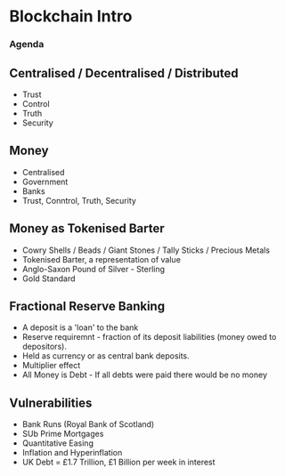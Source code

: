 # Blockchain Intro


### Agenda



## Centralised / Decentralised / Distributed

* Trust
* Control
* Truth
* Security

## Money

* Centralised
* Government
* Banks
* Trust, Conntrol, Truth, Security

## Money as Tokenised Barter

* Cowry Shells / Beads / Giant Stones / Tally Sticks / Precious Metals
* Tokenised Barter, a representation of value
* Anglo-Saxon Pound of Silver - Sterling
* Gold Standard

## Fractional Reserve Banking

* A deposit is a 'loan' to the bank
* Reserve requiremnt - fraction of its deposit liabilities (money owed to depositors). 
* Held as currency or as central bank deposits.
* Multiplier effect
* All Money is Debt - If all debts were paid there would be no money

## Vulnerabilities

* Bank Runs (Royal Bank of Scotland)
* SUb Prime Mortgages
* Quantitative Easing
* Inflation and Hyperinflation
* UK Debt = £1.7 Trillion, £1 Billion per week in interest

